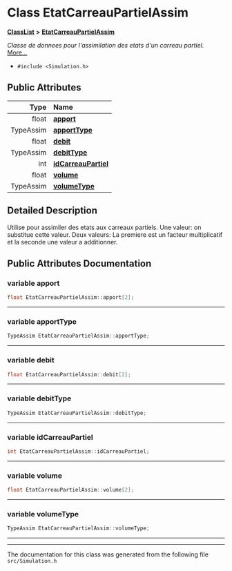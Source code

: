

# Class EtatCarreauPartielAssim



[**ClassList**](annotated.md) **>** [**EtatCarreauPartielAssim**](classEtatCarreauPartielAssim.md)



_Classe de donnees pour l'assimilation des etats d'un carreau partiel._ [More...](#detailed-description)

* `#include <Simulation.h>`





















## Public Attributes

| Type | Name |
| ---: | :--- |
|  float | [**apport**](#variable-apport)  <br> |
|  TypeAssim | [**apportType**](#variable-apporttype)  <br> |
|  float | [**debit**](#variable-debit)  <br> |
|  TypeAssim | [**debitType**](#variable-debittype)  <br> |
|  int | [**idCarreauPartiel**](#variable-idcarreaupartiel)  <br> |
|  float | [**volume**](#variable-volume)  <br> |
|  TypeAssim | [**volumeType**](#variable-volumetype)  <br> |












































## Detailed Description


Utilise pour assimiler des etats aux carreaux partiels. Une valeur: on substitue cette valeur. Deux valeurs: La premiere est un facteur multiplicatif et la seconde une valeur a additionner. 


    
## Public Attributes Documentation




### variable apport 

```C++
float EtatCarreauPartielAssim::apport[2];
```




<hr>



### variable apportType 

```C++
TypeAssim EtatCarreauPartielAssim::apportType;
```




<hr>



### variable debit 

```C++
float EtatCarreauPartielAssim::debit[2];
```




<hr>



### variable debitType 

```C++
TypeAssim EtatCarreauPartielAssim::debitType;
```




<hr>



### variable idCarreauPartiel 

```C++
int EtatCarreauPartielAssim::idCarreauPartiel;
```




<hr>



### variable volume 

```C++
float EtatCarreauPartielAssim::volume[2];
```




<hr>



### variable volumeType 

```C++
TypeAssim EtatCarreauPartielAssim::volumeType;
```




<hr>

------------------------------
The documentation for this class was generated from the following file `src/Simulation.h`

